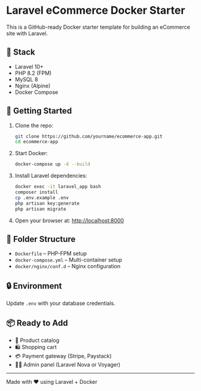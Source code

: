 # Laravel eCommerce Docker Starter

This is a GitHub-ready Docker starter template for building an eCommerce site with Laravel.

## 🐳 Stack

- Laravel 10+
- PHP 8.2 (FPM)
- MySQL 8
- Nginx (Alpine)
- Docker Compose

## 🚀 Getting Started

1. Clone the repo:
   ```bash
   git clone https://github.com/yourname/ecommerce-app.git
   cd ecommerce-app
   ```

2. Start Docker:
   ```bash
   docker-compose up -d --build
   ```

3. Install Laravel dependencies:
   ```bash
   docker exec -it laravel_app bash
   composer install
   cp .env.example .env
   php artisan key:generate
   php artisan migrate
   ```

4. Open your browser at: [http://localhost:8000](http://localhost:8000)

## 📁 Folder Structure

- `Dockerfile` – PHP-FPM setup
- `docker-compose.yml` – Multi-container setup
- `docker/nginx/conf.d` – Nginx configuration

## 🔒 Environment

Update `.env` with your database credentials.

## 📦 Ready to Add

- 🛒 Product catalog
- 🛍️ Shopping cart
- 💳 Payment gateway (Stripe, Paystack)
- 👨‍💻 Admin panel (Laravel Nova or Voyager)

---

Made with ❤️ using Laravel + Docker

